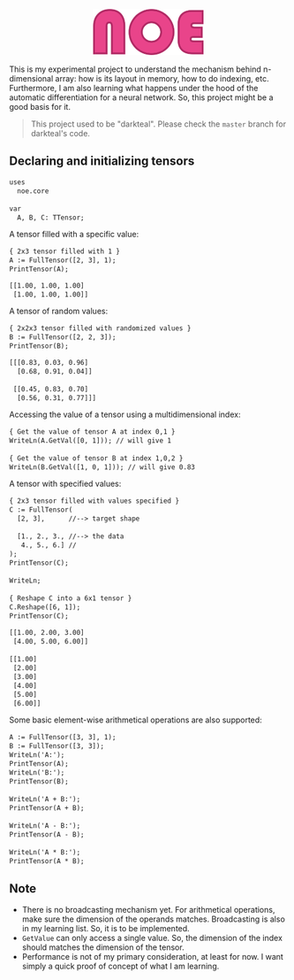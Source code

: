 <div align="center">
<img src="assets/noe-txt.png" alt="logo" width="200px"></img>
</div>

This is my experimental project to understand the mechanism behind n-dimensional array: how is its layout in memory, how to do indexing, etc. Furthermore, I am also learning what happens under the hood of the automatic differentiation for a neural network. So, this project might be a good basis for it.

> This project used to be "darkteal". Please check the `master` branch for darkteal's code.

## Declaring and initializing tensors
```delphi
uses
  noe.core

var
  A, B, C: TTensor; 
```

A tensor filled with a specific value:
```delphi
{ 2x3 tensor filled with 1 }
A := FullTensor([2, 3], 1);
PrintTensor(A);
```

```
[[1.00, 1.00, 1.00]
 [1.00, 1.00, 1.00]]
```
A tensor of random values:
```delphi
{ 2x2x3 tensor filled with randomized values }
B := FullTensor([2, 2, 3]);
PrintTensor(B);
```

```
[[[0.83, 0.03, 0.96]
  [0.68, 0.91, 0.04]]

 [[0.45, 0.83, 0.70]
  [0.56, 0.31, 0.77]]]
```
Accessing the value of a tensor using a multidimensional index:
```delphi
{ Get the value of tensor A at index 0,1 }
WriteLn(A.GetVal([0, 1])); // will give 1

{ Get the value of tensor B at index 1,0,2 }
WriteLn(B.GetVal([1, 0, 1])); // will give 0.83
```
A tensor with specified values:
```delphi
{ 2x3 tensor filled with values specified }
C := FullTensor(
  [2, 3],      //--> target shape

  [1., 2., 3., //--> the data
   4., 5., 6.] //
);
PrintTensor(C);

WriteLn;

{ Reshape C into a 6x1 tensor }
C.Reshape([6, 1]);
PrintTensor(C);
```

```
[[1.00, 2.00, 3.00]
 [4.00, 5.00, 6.00]]

[[1.00]
 [2.00]
 [3.00]
 [4.00]
 [5.00]
 [6.00]]
```
Some basic element-wise arithmetical operations are also supported:
```delphi
A := FullTensor([3, 3], 1);
B := FullTensor([3, 3]);
WriteLn('A:');
PrintTensor(A);
WriteLn('B:');
PrintTensor(B);

WriteLn('A + B:');
PrintTensor(A + B);

WriteLn('A - B:');
PrintTensor(A - B);

WriteLn('A * B:');
PrintTensor(A * B);
```

## Note

- There is no broadcasting mechanism yet. For arithmetical operations, make sure the dimension of the operands matches. Broadcasting is also in my learning list. So, it is to be implemented.
- `GetValue` can only access a single value. So, the dimension of the index should matches the dimension of the tensor.
- Performance is not of my primary consideration, at least for now. I want simply a quick proof of concept of what I am learning.